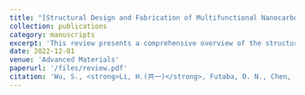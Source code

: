 ```yaml
---
title: "[Structural Design and Fabrication of Multifunctional Nanocarbon Materials for Extreme Environmental Applications](https://advanced.onlinelibrary.wiley.com/doi/10.1002/adma.202201046)"
collection: publications
category: manuscripts
excerpt: 'This review presents a comprehensive overview of the structural design principles and fabrication strategies of nanocarbon materials for reliable performance in extreme environments. It highlights the key roles of CNTs and graphene in thermal, electrical, mechanical, and chemical resistance, and emphasizes how structural engineering at both the atomic and macroscopic scale enables multifunctionality across harsh conditions such as extreme temperatures, high pressures, corrosion, and radiation.'
date: 2022-12-01
venue: 'Advanced Materials'
paperurl: '/files/review.pdf'
citation: 'Wu, S., <strong>Li, H.(共一)</strong>, Futaba, D. N., Chen, G., Chen, C., Zhou, K., Zhang, Q., Li, M., Ye, Z., & Xu, M. (2022). "Structural Design and Fabrication of Multifunctional Nanocarbon Materials for Extreme Environmental Applications." <i>Advanced Materials</i>, 34(52), 2201046.'
---
```


